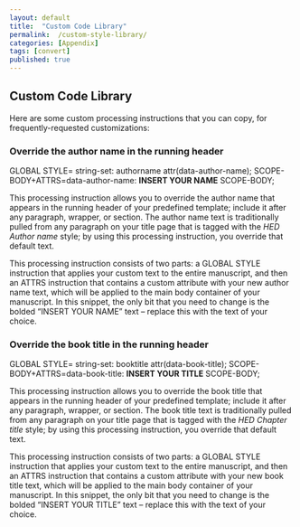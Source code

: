 ```yaml
---
layout: default
title:  "Custom Code Library"
permalink:  /custom-style-library/
categories: [Appendix]
tags: [convert]
published: true
---
```


<section data-type="appendix" class="hsecappendix" data-hederis-type="hsecappendix" id="custom-style-library" data-pi-attrs="id: custom-style-library; data-tags: convert;" role="doc-appendix" data-tags="convert" data-author-name=" " data-book-title=" " title="Custom Code Library"><h1 data-hederis-type="hblkchaptitle" class="hblkchaptitle" id="pYcubQ31c">Custom Code Library</h1><p class="hblkp" data-hederis-type="hblkp" id="pzsbz8Vpt">Here are some custom processing instructions that you can copy, for frequently-requested customizations:</p><section class="hwprsubsection" data-hederis-type="hwprsubsection" id="pV9h9CbPx" data-type="subsection" title="Override the author name in the running header"><h1 data-hederis-type="hblktitle" class="hblktitle" id="pkR90hkWn">Override the author name in the running header</h1><div class="hwprliteral" data-hederis-type="hwprliteral" id="puFxpkvmC" data-type="programlisting" role="doc-example"><p class="hblkcode" data-hederis-type="hblkcode" id="pBQVAUMDa">GLOBAL STYLE= string-set: authorname attr(data-author-name); SCOPE-BODY+ATTRS=data-author-name: <strong class="hspanstrong" data-hederis-type="hspanstrong" id="pXipl9IhD">INSERT YOUR NAME</strong> SCOPE-BODY;</p></div><p class="hblkp" data-hederis-type="hblkp" id="pIdJhSqsW">This processing instruction allows you to override the author name that appears in the running header of your predefined template; include it after any paragraph, wrapper, or section. The author name text is traditionally pulled from any paragraph on your title page that is tagged with the <em class="hspanem" data-hederis-type="hspanem" id="p5FNZGEqo">HED Author name</em> style; by using this processing instruction, you override that default text.</p><p class="hblkp" data-hederis-type="hblkp" id="puKW6vtp5">This processing instruction consists of two parts: a GLOBAL STYLE instruction that applies your custom text to the entire manuscript, and then an ATTRS instruction that contains a custom attribute with your new author name text, which will be applied to the main body container of your manuscript. In this snippet, the only bit that you need to change is the bolded &#8220;INSERT YOUR NAME&#8221; text &#8211; replace this with the text of your choice.</p></section><section class="hwprsubsection" data-hederis-type="hwprsubsection" id="pyjPSaxBn" data-type="subsection" title="Override the book title in the running header"><h1 data-hederis-type="hblktitle" class="hblktitle" id="pFnB6nSiZ">Override the book title in the running header</h1><div class="hwprliteral" data-hederis-type="hwprliteral" id="phlej1tL0" data-type="programlisting" role="doc-example"><p class="hblkcode" data-hederis-type="hblkcode" id="p89OeeTau">GLOBAL STYLE= string-set: booktitle attr(data-book-title); SCOPE-BODY+ATTRS=data-book-title: <strong class="hspanstrong" data-hederis-type="hspanstrong" id="pgu2Kk6mA">INSERT YOUR TITLE</strong> SCOPE-BODY;</p></div><p class="hblkp" data-hederis-type="hblkp" id="pUMY1cZrW">This processing instruction allows you to override the book title that appears in the running header of your predefined template; include it after any paragraph, wrapper, or section. The book title text is traditionally pulled from any paragraph on your title page that is tagged with the <em class="hspanem" data-hederis-type="hspanem" id="pyZaAgWQU">HED Chapter title</em> style; by using this processing instruction, you override that default text.</p><p class="hblkp" data-hederis-type="hblkp" id="pQcrM5VDZ">This processing instruction consists of two parts: a GLOBAL STYLE instruction that applies your custom text to the entire manuscript, and then an ATTRS instruction that contains a custom attribute with your new book title text, which will be applied to the main body container of your manuscript. In this snippet, the only bit that you need to change is the bolded &#8220;INSERT YOUR TITLE&#8221; text &#8211; replace this with the text of your choice.</p></section></section>